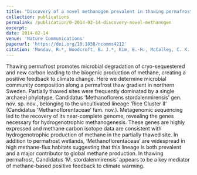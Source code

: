 ```yaml
---
title: "Discovery of a novel methanogen prevalent in thawing permafrost"
collection: publications
permalink: /publication/0-2014-02-14-discovery-novel-methanogen
excerpt:
date: 2014-02-14
venue: 'Nature Communications'
paperurl: 'https://doi.org/10.1038/ncomms4212'
citation: 'Mondav, R.*, Woodcroft, B. J.*, Kim, E.-H., McCalley, C. K., <b>Hodgkins, S. B.</b>, Crill, P. M., Chanton, J., Hurst, G. B., VerBerkmoes, N. C., Saleska, S. R., Hugenholtz, P., Rich, V. I., &amp; Tyson, G. W. (2014). Discovery of a novel methanogen prevalent in thawing permafrost. <i>Nat. Commun.</i>, <i>5</i>, 3212. *These authors contributed equally.'
---
```


Thawing permafrost promotes microbial degradation of cryo-sequestered and new carbon leading to the biogenic production of methane, creating a positive feedback to climate change. Here we determine microbial community composition along a permafrost thaw gradient in northern Sweden. Partially thawed sites were frequently dominated by a single archaeal phylotype, Candidatus ‘Methanoflorens stordalenmirensis’ gen. nov. sp. nov., belonging to the uncultivated lineage ‘Rice Cluster II’ (Candidatus ‘Methanoflorentaceae’ fam. nov.). Metagenomic sequencing led to the recovery of its near-complete genome, revealing the genes necessary for hydrogenotrophic methanogenesis. These genes are highly expressed and methane carbon isotope data are consistent with hydrogenotrophic production of methane in the partially thawed site. In addition to permafrost wetlands, ‘Methanoflorentaceae’ are widespread in high methane-flux habitats suggesting that this lineage is both prevalent and a major contributor to global methane production. In thawing permafrost, Candidatus ‘M. stordalenmirensis’ appears to be a key mediator of methane-based positive feedback to climate warming.
